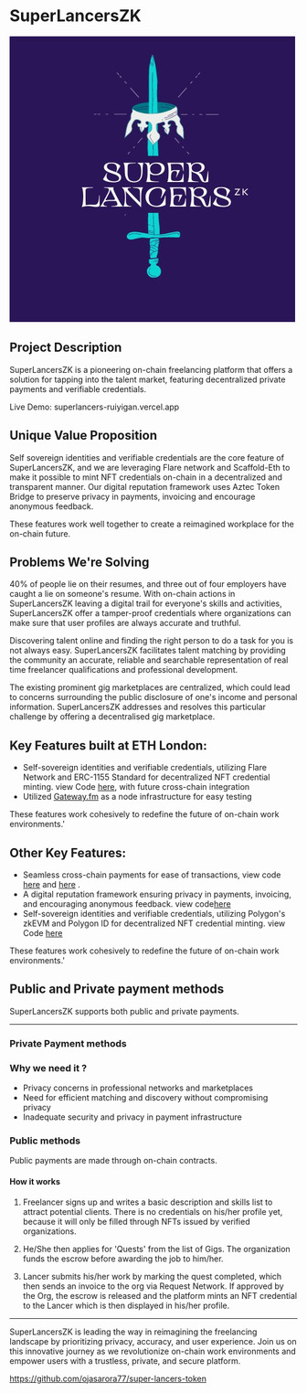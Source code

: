 # SuperLancersZK
![Alt text](assets/image.jpg)
## Project Description
SuperLancersZK is a pioneering on-chain freelancing platform that offers a solution for tapping into the talent market, featuring decentralized private payments and verifiable credentials.

Live Demo: superlancers-ruiyigan.vercel.app

## Unique Value Proposition

Self sovereign identities and verifiable credentials are the core feature of SuperLancersZK, and we are leveraging Flare network and Scaffold-Eth to make it possible to mint NFT credentials on-chain in a decentralized and transparent manner. Our digital reputation framework uses Aztec Token Bridge to preserve privacy in payments, invoicing and encourage anonymous feedback.

These features work well together to create a reimagined workplace for the on-chain future.


## Problems We're Solving

40% of people lie on their resumes, and three out of four employers have caught a lie on someone's resume. With on-chain actions in SuperLancersZK leaving a digital trail for everyone's skills and activities, SuperLancersZK offer a tamper-proof credentials where organizations can make sure that user profiles are always accurate and truthful.

Discovering talent online and finding the right person to do a task for you is not always easy. SuperLancersZK facilitates talent matching by providing the community an accurate, reliable and searchable representation of real time freelancer qualifications and professional development.

The existing prominent gig marketplaces are centralized, which could lead to concerns surrounding the public disclosure of one's income and personal information. SuperLancersZK addresses and resolves this particular challenge by offering a decentralised gig marketplace.

## Key Features built at ETH London:


- Self-sovereign identities and verifiable credentials, utilizing Flare Network and ERC-1155 Standard for decentralized NFT credential minting. view Code [here](https://github.com/CredLancer/SuperLancers/blob/main/packages/hardhat/hardhat.config.ts), with future cross-chain integration
- Utilized [Gateway.fm](https://github.com/CredLancer/SuperLancers/blob/main/packages/hardhat/hardhat.config.ts) as a node infrastructure for easy testing

These features work cohesively to redefine the future of on-chain work environments.'

## Other Key Features:

- Seamless cross-chain payments for ease of transactions, view code [here](https://github.com/CredLancer/LancersZK/blob/a6cf975a12f75c151ea4626f1f3e185f5b347a0a/credLancer_cross_chain/src/cross-chain/QuestControllerSender.sol) and [here](https://github.com/CredLancer/LancersZK/blob/e61c46fadfd2a8b454fd4012abd79f2df1e81f0f/credLancer_cross_chain/src/QuestController.sol#L203) .
- A digital reputation framework ensuring privacy in payments, invoicing, and encouraging anonymous feedback. view code[here](https://github.com/CredLancer/LancersZK/blob/58d28bd6e9bff95a5f9e95e0938aa91f52a40f49/Credlancer_Privacy/packages/hardhat/scripts/request)
- Self-sovereign identities and verifiable credentials, utilizing Polygon's zkEVM and Polygon ID for decentralized NFT credential minting. view Code [here](https://github.com/CredLancer/LancersZK/blob/3150c3fa94b0fe67e8dde20c7eee955e998e91aa/credLancer_cross_chain/src/identity)

These features work cohesively to redefine the future of on-chain work environments.'


## Public and Private payment methods
 SuperLancersZK supports both public and private payments.

----------------------------------------------------------------
### Private Payment methods
### Why we need it ?
- Privacy concerns in professional networks and marketplaces
- Need for efficient matching and discovery without compromising privacy
- Inadequate security and privacy in payment infrastructure

### Public methods
 Public payments are made through on-chain contracts.
#### How it works

1. Freelancer signs up and writes a basic description and skills list to attract potential clients. There is no credentials on his/her profile yet, because it will only be filled through NFTs issued by verified organizations.

2. He/She then applies for 'Quests' from the list of Gigs. The organization funds the escrow before awarding the job to him/her.

3. Lancer submits his/her work by marking the quest completed, which then sends an invoice to the org via Request Network. If approved by the Org, the escrow is released and the platform mints an NFT credential to the Lancer which is then displayed in his/her profile.


----------------------------------------------------------------

SuperLancersZK is leading the way in reimagining the freelancing landscape by prioritizing privacy, accuracy, and user experience. Join us on this innovative journey as we revolutionize on-chain work environments and empower users with a trustless, private, and secure platform.

https://github.com/ojasarora77/super-lancers-token
